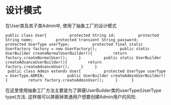 # 设计模式

在User类及其子类Admin中, 使用了抽象工厂的设计模式
```
public class User{          protected String id;          protected String name;          protected transient String password;          protected UserType userType;          protected final static UserFactory factory = new UserFactory();          public static UserBuilder createNormalUserBuilder(){         return factory.createNormalUser();     }          public static UserBuilder createAdvanceUserBuilder(){         return factory.createAdvanceUser();     }     }
 public class Admin extends User{          protected UserType userType = UserType.ADMIN;          public UserBuilder createAdminUserBuilder(){         return factory.createAdminUser();     }      }

```

在这里使用抽象工厂方法主要是为了屏蔽UserBuilder类的userType(UserType type)方法.
这样做可以屏蔽掉普通用户想要创建Admin用户的风险.

